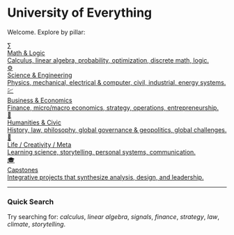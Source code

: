 # University of Everything

Welcome. Explore by pillar:

<div class="pillars">
  <a class="tile math" href="indexes/math-logic.html">
    <div class="emoji">∑</div>
    <div class="title">Math & Logic</div>
    <div class="desc">Calculus, linear algebra, probability, optimization, discrete math, logic.</div>
  </a>
  <a class="tile science" href="indexes/science-engineering.html">
    <div class="emoji">⚙️</div>
    <div class="title">Science & Engineering</div>
    <div class="desc">Physics, mechanical, electrical & computer, civil, industrial, energy systems.</div>
  </a>
  <a class="tile business" href="indexes/business-econ.html">
    <div class="emoji">💹</div>
    <div class="title">Business & Economics</div>
    <div class="desc">Finance, micro/macro economics, strategy, operations, entrepreneurship.</div>
  </a>
  <a class="tile humanities" href="indexes/humanities-civic.html">
    <div class="emoji">📜</div>
    <div class="title">Humanities & Civic</div>
    <div class="desc">History, law, philosophy, global governance & geopolitics, global challenges.</div>
  </a>
  <a class="tile life" href="indexes/life-creativity-meta.html">
    <div class="emoji">🌱</div>
    <div class="title">Life / Creativity / Meta</div>
    <div class="desc">Learning science, storytelling, personal systems, communication.</div>
  </a>
  <a class="tile capstones" href="indexes/capstones.html">
    <div class="emoji">🎓</div>
    <div class="title">Capstones</div>
    <div class="desc">Integrative projects that synthesize analysis, design, and leadership.</div>
  </a>
</div>

---

### Quick Search
Try searching for: *calculus*, *linear algebra*, *signals*, *finance*, *strategy*, *law*, *climate*, *storytelling*.

